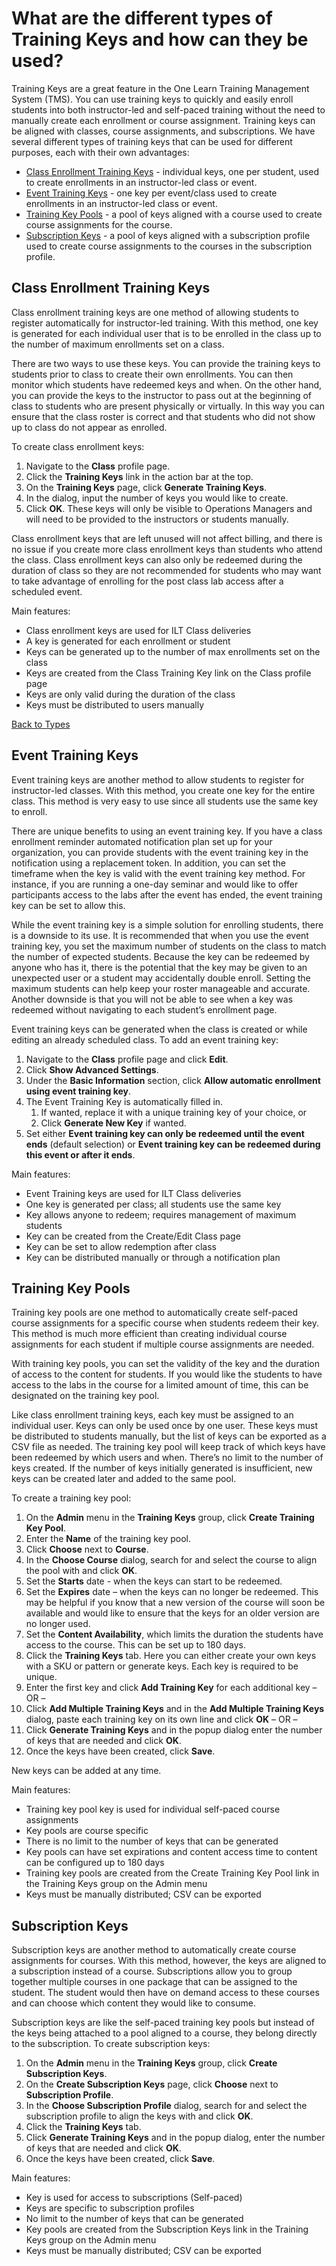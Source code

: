 # What are the different types of Training Keys and how can they be used?

Training Keys are a great feature in the One Learn Training Management System (TMS). You can use training keys to quickly and easily enroll students into both instructor-led and self-paced training without the need to manually create each enrollment or course assignment. Training keys can be aligned with classes, course assignments, and subscriptions. We have several different types of training keys that can be used for different purposes, each with their own advantages:

- [Class Enrollment Training Keys](#class-enrollment-training-keys) - individual keys, one per student, used to create enrollments in an instructor-led class or event.
- [Event Training Keys](#event-training-keys) - one key per event/class used to create enrollments in an instructor-led class or event.
- [Training Key Pools](#training-key-pools) - a pool of keys aligned with a course used to create course assignments for the course.
- [Subscription Keys](#subscription-keys) - a pool of keys aligned with a subscription profile used to create course assignments to the courses in the subscription profile.

## Class Enrollment Training Keys

Class enrollment training keys are one method of allowing students to register automatically for instructor-led training. With this method, one key is generated for each individual user that is to be enrolled in the class up to the number of maximum enrollments set on a class.

There are two ways to use these keys. You can provide the training keys to students prior to class to create their own enrollments. You can then monitor which students have redeemed keys and when. On the other hand, you can provide the keys to the instructor to pass out at the beginning of class to students who are present physically or virtually. In this way you can ensure that the class roster is correct and that students who did not show up to class do not appear as enrolled. 

To create class enrollment keys:

1. Navigate to the **Class** profile page.
1. Click the **Training Keys** link in the action bar at the top.
1. On the **Training Keys** page, click **Generate Training Keys**. 
1. In the dialog, input the number of keys you would like to create. 
1. Click **OK**. These keys will only be visible to Operations Managers and will need to be provided to the instructors or students manually.

Class enrollment keys that are left unused will not affect billing, and there is no issue if you create more class enrollment keys than students who attend the class. Class enrollment keys can also only be redeemed during the duration of class so they are not recommended for students who may want to take advantage of enrolling for the post class lab access after a scheduled event.

Main features:

- Class enrollment keys are used for ILT Class deliveries
- A key is generated for each enrollment or student
- Keys can be generated up to the number of max enrollments set on the class
- Keys are created from the Class Training Key link on the Class profile page
- Keys are only valid during the duration of the class
- Keys must be distributed to users manually

[Back to Types](#What-are-the-different-types-of-Training-Keys-and-how-can-they-be-used)

## Event Training Keys

Event training keys are another method to allow students to register for instructor-led classes. With this method, you create one key for the entire class. This method is very easy to use since all students use the same key to enroll.

There are unique benefits to using an event training key. If you have a class enrollment reminder automated notification plan set up for your organization, you can provide students with the event training key in the notification using a replacement token. In addition, you can set the timeframe when the key is valid with the event training key method. For instance, if you are running a one-day seminar and would like to offer participants access to the labs after the event has ended, the event training key can be set to allow this.

While the event training key is a simple solution for enrolling students, there is a downside to its use. It is recommended that when you use the event training key, you set the maximum number of students on the class to match the number of expected students. Because the key can be redeemed by anyone who has it, there is the potential that the key may be given to an unexpected user or a student may accidentally double enroll. Setting the maximum students can help keep your roster manageable and accurate. Another downside is that you will not be able to see when a key was redeemed without navigating to each student’s enrollment page.

Event training keys can be generated when the class is created or while editing an already scheduled class. To add an event training key:
1. Navigate to the **Class** profile page and click **Edit**.
1. Click **Show Advanced Settings**.
1. Under the **Basic Information** section, click **Allow automatic enrollment using event training key**.
1. The Event Training Key is automatically filled in.
    1. If wanted, replace it with a unique training key of your choice, or
    1. Click **Generate New Key** if wanted.
1. Set either **Event training key can only be redeemed until the event ends** (default selection) or **Event training key can be redeemed during this event or after it ends**.

Main features:

- Event Training keys are used for ILT Class deliveries
- One key is generated per class; all students use the same key
- Key allows anyone to redeem; requires management of maximum students
- Key can be created from the Create/Edit Class page
- Key can be set to allow redemption after class
- Key can be distributed manually or through a notification plan

## Training Key Pools

Training key pools are one method to automatically create self-paced course assignments for a specific course when students redeem their key. This method is much more efficient than creating individual course assignments for each student if multiple course assignments are needed. 

With training key pools, you can set the validity of the key and the duration of access to the content for students. If you would like the students to have access to the labs in the course for a limited amount of time, this can be designated on the training key pool. 

Like class enrollment training keys, each key must be assigned to an individual user. Keys can only be used once by one user. These keys must be distributed to students manually, but the list of keys can be exported as a CSV file as needed. The training key pool will keep track of which keys have been redeemed by which users and when. There’s no limit to the number of keys created. If the number of keys initially generated is insufficient, new keys can be created later and added to the same pool.

To create a training key pool:

1. On the **Admin** menu in the **Training Keys** group, click **Create Training Key Pool**.
1. Enter the **Name** of the training key pool.
1. Click **Choose** next to **Course**.
1. In the **Choose Course** dialog, search for and select the course to align the pool with and click **OK**.
1. Set the **Starts** date - when the keys can start to be redeemed.
1. Set the **Expires** date – when the keys can no longer be redeemed. This may be helpful if you know that a new version of the course will soon be available and would like to ensure that the keys for an older version are no longer used.
1. Set the **Content Availability**, which limits the duration the students have access to the course. This can be set up to 180 days.
1. Click the **Training Keys** tab. Here you can either create your own keys with a SKU or pattern or generate keys. Each key is required to be unique.
1. Enter the first key and click **Add Training Key** for each additional key  – OR – 
1. Click **Add Multiple Training Keys** and in the **Add Multiple Training Keys** dialog, paste each training key on its own line and click **OK** – OR – 
1. Click **Generate Training Keys** and in the popup dialog enter the number of keys that are needed and click **OK**.
1. Once the keys have been created, click **Save**.

New keys can be added at any time.

Main features:

- Training key pool key is used for individual self-paced course assignments
- Key pools are course specific
- There is no limit to the number of keys that can be generated
- Key pools can have set expirations and content access time to content can be configured up to 180 days
- Training key pools are created from the Create Training Key Pool link in the Training Keys group on the Admin menu
- Keys must be manually distributed; CSV can be exported

## Subscription Keys

Subscription keys are another method to automatically create course assignments for courses. With this method, however, the keys are aligned to a subscription instead of a course. Subscriptions allow you to group together multiple courses in one package that can be assigned to the student. The student would then have on demand access to these courses and can choose which content they would like to consume.

Subscription keys are like the self-paced training key pools but instead of the keys being attached to a pool aligned to a course, they belong directly to the subscription. To create subscription keys:

1. On the **Admin** menu in the **Training Keys** group, click **Create Subscription Keys**.
1. On the **Create Subscription Keys** page, click **Choose** next to **Subscription Profile**.
1. In the **Choose Subscription Profile** dialog, search for and select the subscription profile to align the keys with and click **OK**.
1. Click the **Training Keys** tab.
1. Click **Generate Training Keys** and in the popup dialog, enter the number of keys that are needed and click **OK**.
1. Once the keys have been created, click **Save**.

Main features:

- Key is used for access to subscriptions (Self-paced)
- Keys are specific to subscription profiles
- No limit to the number of keys that can be generated
- Key pools are created from the Subscription Keys link in the Training Keys group on the Admin menu
- Keys must be manually distributed; CSV can be exported

